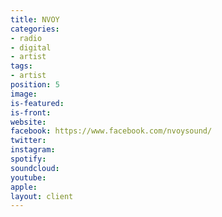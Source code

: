 ```yaml
---
title: NVOY
categories:
- radio
- digital
- artist
tags:
- artist
position: 5
image: 
is-featured: 
is-front: 
website: 
facebook: https://www.facebook.com/nvoysound/
twitter: 
instagram: 
spotify: 
soundcloud: 
youtube: 
apple: 
layout: client
---
```


